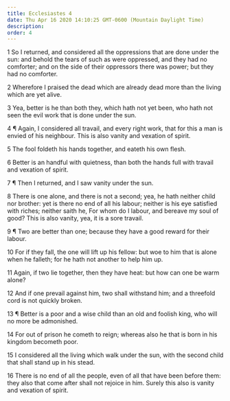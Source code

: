 ```yaml
---
title: Ecclesiastes 4
date: Thu Apr 16 2020 14:10:25 GMT-0600 (Mountain Daylight Time)
description: 
order: 4
---
```


<p>
  1 So I returned, and considered all the oppressions that are done under the
  sun: and behold the tears of such as were oppressed, and they had no
  comforter; and on the side of their oppressors there was power; but they had
  no comforter.
</p>
<p>
  2 Wherefore I praised the dead which are already dead more than the living
  which are yet alive.
</p>
<p>
  3 Yea, better is he than both they, which hath not yet been, who hath not seen
  the evil work that is done under the sun.
</p>
<p>
  4 &#xB6; Again, I considered all travail, and every right work, that for this
  a man is envied of his neighbour. This is also vanity and vexation of spirit.
</p>
<p>5 The fool foldeth his hands together, and eateth his own flesh.</p>
<p>
  6 Better is an handful with quietness, than both the hands full with travail
  and vexation of spirit.
</p>
<p>7 &#xB6; Then I returned, and I saw vanity under the sun.</p>
<p>
  8 There is one alone, and there is not a second; yea, he hath neither child
  nor brother: yet is there no end of all his labour; neither is his eye
  satisfied with riches; neither saith he, For whom do I labour, and bereave my
  soul of good? This is also vanity, yea, it is a sore travail.
</p>
<p>
  9 &#xB6; Two are better than one; because they have a good reward for their
  labour.
</p>
<p>
  10 For if they fall, the one will lift up his fellow: but woe to him that is
  alone when he falleth; for he hath not another to help him up.
</p>
<p>
  11 Again, if two lie together, then they have heat: but how can one be warm
  alone?
</p>
<p>
  12 And if one prevail against him, two shall withstand him; and a threefold
  cord is not quickly broken.
</p>
<p>
  13 &#xB6; Better is a poor and a wise child than an old and foolish king, who
  will no more be admonished.
</p>
<p>
  14 For out of prison he cometh to reign; whereas also he that is born in his
  kingdom becometh poor.
</p>
<p>
  15 I considered all the living which walk under the sun, with the second child
  that shall stand up in his stead.
</p>
<p>
  16 There is no end of all the people, even of all that have been before them:
  they also that come after shall not rejoice in him. Surely this also is vanity
  and vexation of spirit.
</p>
